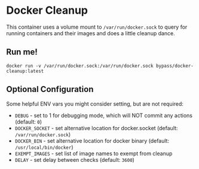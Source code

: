 # Docker Cleanup

This container uses a volume mount to `/var/run/docker.sock` to query for running containers and their
images and does a little cleanup dance.

## Run me!

    docker run -v /var/run/docker.sock:/var/run/docker.sock bypass/docker-cleanup:latest

## Optional Configuration

Some helpful ENV vars you might consider setting, but are not required:

* `DEBUG` - set to 1 for debugging mode, which will NOT commit any actions (default: `0`)
* `DOCKER_SOCKET` - set alternative location for docker.socket (default: `/var/run/docker.sock`)
* `DOCKER_BIN` - set alternative location for docker binary (default: `/usr/local/bin/docker`)
* `EXEMPT_IMAGES` - set list of image names to exempt from cleanup
* `DELAY` - set delay between checks (default: `3600`)
